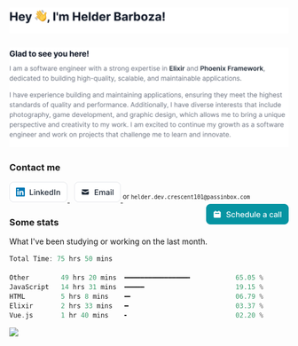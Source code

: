 <h1>
  <picture>
    <source srcset="img/Headercontent-dark-1.svg" media="(min-width:846px) and (prefers-color-scheme: dark)" />
    <source srcset="img/Headercontent-dark-2.svg" media="(min-width:622px) and (prefers-color-scheme: dark)" />
    <source srcset="img/Headercontent-dark-3.svg" media="(min-width:0) and (prefers-color-scheme: dark)" />
    <source srcset="img/Headercontent-light-1.svg" media="(min-width:846px)" />
    <source srcset="img/Headercontent-light-2.svg" media="(min-width:622px)" />
    <source srcset="img/Headercontent-light-3.svg" media="(min-width:0)" />
    <img src="img/Headercontent-light-1.svg" alt="Hey 👋, I'm Helder Barboza!" />
  </picture>
</h1>

<picture>
  <source srcset="img/Blockcontent-dark-1.svg" media="(min-width:846px) and (prefers-color-scheme: dark)" />
  <source srcset="img/Blockcontent-dark-2.svg" media="(min-width:622px) and (prefers-color-scheme: dark)" />
  <source srcset="img/Blockcontent-dark-3.svg" media="(min-width:0) and (prefers-color-scheme: dark)" />
  <source srcset="img/Blockcontent-light-1.svg" media="(min-width:846px)" />
  <source srcset="img/Blockcontent-light-2.svg" media="(min-width:622px)" />
  <source srcset="img/Blockcontent-light-3.svg" media="(min-width:0)" />
  <img src="img/Blockcontent-light-1.svg" alt="Glad to see you here! I am a software engineer with a strong expertise in Elixir and Phoenix Framework, dedicated to building high-quality, scalable, and maintainable applications. I have experience building and maintaining applications, ensuring they meet the highest standards of quality and performance. Additionally, I have diverse interests that include photography, game development, and graphic design, which allows me to bring a unique perspective and creativity to my work. I am excited to continue my growth as a software engineer and work on projects that challenge me to learn and innovate." />
</picture>

### Contact me

<a href="https://linkedin.com/in/helderbarboza" target="_blank" title="LinkedIn profile">
  <picture>
    <source srcset="img/linkedin-dark.svg" media="(prefers-color-scheme: dark)" />
    <img src="img/linkedin-light.svg" height="37" alt="LinkedIn button" />
  </picture>
</a>
&nbsp;
<a href="mail&#116;o&#58;he&#37;6C&#100;&#37;&#54;&#53;r%2E&#100;e%7&#54;&#46;&#99;r&#101;sce&#110;t%3101&#64;&#112;assinb%&#54;Fx&#46;%&#54;3om" target="_blank" title="&#67;&#111;nt&#97;c&#116; me">
  <picture>
    <source srcset="img/email-dark.svg" media="(prefers-color-scheme: dark)" />
    <img src="img/email-light.svg" height="37" alt="Email button" />
  </picture>
</a>
<sup>or <code>helder.dev.crescent101@passinbox.com</code></sup>
<a href="https://cal.com/helderbarboza" target="_blank" title="Schedule a call with me">
  <picture>
    <source srcset="img/schedule.svg" media="(prefers-color-scheme: dark)" />
    <img src="img/schedule.svg" height="37" align="right" alt="Schedule a call button" />
  </picture>
</a>

### Some stats 

What I've been studying or working on the last month.

<!--START_SECTION:waka-->

```rust
Total Time: 75 hrs 50 mins

Other        49 hrs 20 mins  ━━━━━━━━━━━━━━━━╸           65.05 %
JavaScript   14 hrs 31 mins  ━━━━━                       19.15 %
HTML         5 hrs 8 mins    ━╸                          06.79 %
Elixir       2 hrs 33 mins   ━                           03.37 %
Vue.js       1 hr 40 mins    ╸                           02.20 %
```

<!--END_SECTION:waka-->

![](https://hit.yhype.me/github/profile?user_id=29435727)
